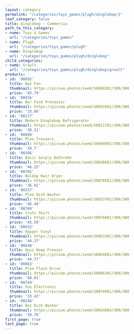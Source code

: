 ```yaml
---
layout: category
permalink: "/categories/toys_games/plugh/dinglebop/1"
leaf_category: false
title: Dinglebop - Commercia
path_to_this_category:
- name: Toys & Games
  url: "/categories/toys_games"
- name: Plugh
  url: "/categories/toys_games/plugh"
- name: Dinglebop
  url: "/categories/toys_games/plugh/dinglebop"
child_categories:
- name: Grault
  url: "/categories/toys_games/plugh/dinglebop/grault"
products:
- id: '00692'
  title: Baz Fan
  thumbnail: https://picsum.photos/seed/S0069201/300/300
  price: '45.79'
- id: '00916'
  title: Bar Food Processor
  thumbnail: https://picsum.photos/seed/S0091602/300/300
  price: '33.86'
- id: '00117'
  title: Modern Dinglebop Refrigerator
  thumbnail: https://picsum.photos/seed/S0011701/300/300
  price: '38.31'
- id: '00949'
  title: Ploo Trousers
  thumbnail: https://picsum.photos/seed/S0094903/300/300
  price: '39.7'
- id: '00386'
  title: Basic Garply Bathrobe
  thumbnail: https://picsum.photos/seed/S0038601/300/300
  price: '46.25'
- id: '00705'
  title: Waldop Hair Dryer
  thumbnail: https://picsum.photos/seed/S0070501/300/300
  price: '36.92'
- id: '00337'
  title: Ploo Dish Washer
  thumbnail: https://picsum.photos/seed/S0033703/300/300
  price: '46.48'
- id: '00760'
  title: Cruts Skirt
  thumbnail: https://picsum.photos/seed/S0076001/300/300
  price: '45.58'
- id: '00633'
  title: Happor Vinyl
  thumbnail: https://picsum.photos/seed/S0063302/300/300
  price: '44.37'
- id: '00648'
  title: Quuz Deep Freezer
  thumbnail: https://picsum.photos/seed/S0064801/300/300
  price: '44.77'
- id: '00863'
  title: Ploo Flash Drive
  thumbnail: https://picsum.photos/seed/S0086301/300/300
  price: '40.81'
- id: '00749'
  title: Foo Electronic
  thumbnail: https://picsum.photos/seed/S0074901/300/300
  price: '33.43'
- id: '00248'
  title: Baz Dish Washer
  thumbnail: https://picsum.photos/seed/S0024804/300/300
  price: '38.76'
first_page: true
last_page: true
---
```


